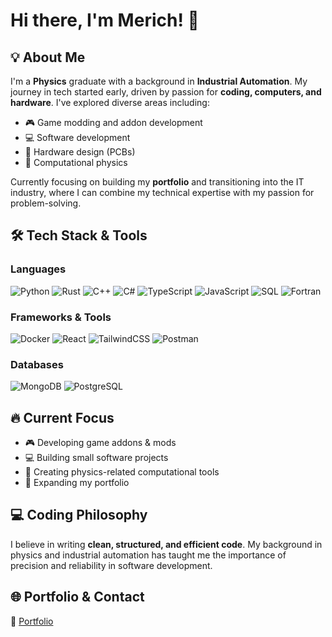 # Hi there, I'm Merich! 👋  

## 💡 About Me  
I'm a **Physics** graduate with a background in **Industrial Automation**. My journey in tech started early, driven by passion for **coding, computers, and hardware**. I've explored diverse areas including:
- 🎮 Game modding and addon development
- 💻 Software development
- 🔧 Hardware design (PCBs)
- 🔬 Computational physics

Currently focusing on building my **portfolio** and transitioning into the IT industry, where I can combine my technical expertise with my passion for problem-solving.

## 🛠️ Tech Stack & Tools  

### Languages
![Python](https://img.shields.io/badge/Code-Python-informational?style=flat&logo=python&logoColor=white&color=2bbc8a)
![Rust](https://img.shields.io/badge/Code-Rust-informational?style=flat&logo=rust&logoColor=white&color=2bbc8a)
![C++](https://img.shields.io/badge/Code-C++-informational?style=flat&logo=cplusplus&logoColor=white&color=2bbc8a)
![C#](https://img.shields.io/badge/Code-C%23-informational?style=flat&logo=csharp&logoColor=white&color=2bbc8a)
![TypeScript](https://img.shields.io/badge/Code-TypeScript-informational?style=flat&logo=typescript&logoColor=white&color=2bbc8a)
![JavaScript](https://img.shields.io/badge/Code-JavaScript-informational?style=flat&logo=javascript&logoColor=white&color=2bbc8a)
![SQL](https://img.shields.io/badge/Code-SQL-informational?style=flat&logo=postgresql&logoColor=white&color=2bbc8a)
![Fortran](https://img.shields.io/badge/Code-Fortran-informational?style=flat&logo=fortran&logoColor=white&color=2bbc8a)

### Frameworks & Tools
![Docker](https://img.shields.io/badge/Tool-Docker-informational?style=flat&logo=docker&logoColor=white&color=2bbc8a)
![React](https://img.shields.io/badge/Tool-React-informational?style=flat&logo=react&logoColor=white&color=2bbc8a)
![TailwindCSS](https://img.shields.io/badge/Tool-TailwindCSS-informational?style=flat&logo=tailwindcss&logoColor=white&color=2bbc8a)
![Postman](https://img.shields.io/badge/Tool-Postman-informational?style=flat&logo=postman&logoColor=white&color=2bbc8a)

### Databases
![MongoDB](https://img.shields.io/badge/Database-MongoDB-informational?style=flat&logo=mongodb&logoColor=white&color=2bbc8a)
![PostgreSQL](https://img.shields.io/badge/Database-PostgreSQL-informational?style=flat&logo=postgresql&logoColor=white&color=2bbc8a)

## 🔥 Current Focus
- 🎮 Developing game addons & mods
- 💻 Building small software projects
- 🔬 Creating physics-related computational tools
- 📂 Expanding my portfolio

## 💻 Coding Philosophy
I believe in writing **clean, structured, and efficient code**. My background in physics and industrial automation has taught me the importance of precision and reliability in software development.

## 🌐 Portfolio & Contact
🔗 [Portfolio](https://merich.github.io)
